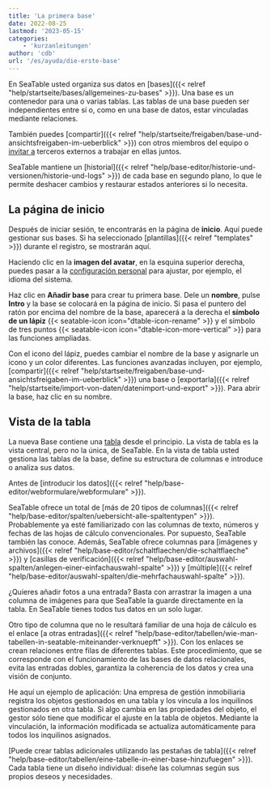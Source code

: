 ```yaml
---
title: 'La primera base'
date: 2022-08-25
lastmod: '2023-05-15'
categories:
    - 'kurzanleitungen'
author: 'cdb'
url: '/es/ayuda/die-erste-base'
---
```


En SeaTable usted organiza sus datos en [bases]({{< relref "help/startseite/bases/allgemeines-zu-bases" >}}). Una base es un contenedor para una o varias tablas. Las tablas de una base pueden ser independientes entre sí o, como en una base de datos, estar vinculadas mediante relaciones.

También puedes [compartir]({{< relref "help/startseite/freigaben/base-und-ansichtsfreigaben-im-ueberblick" >}}) con otros miembros del equipo o [invitar a](https://seatable.io/es/docs/freigaben/unterschiede-zwischen-einladungs-links-und-externen-links/) terceros externos a trabajar en ellas juntos.

SeaTable mantiene un [historial]({{< relref "help/base-editor/historie-und-versionen/historie-und-logs" >}}) de cada base en segundo plano, lo que le permite deshacer cambios y restaurar estados anteriores si lo necesita.

## La página de inicio

Después de iniciar sesión, te encontrarás en la página de **inicio**. Aquí puede gestionar sus bases. Si ha seleccionado [plantillas]({{< relref "templates" >}}) durante el registro, se mostrarán aquí.

Haciendo clic en la **imagen del avatar**, en la esquina superior derecha, puedes pasar a la [configuración personal](https://seatable.io/es/docs/persoenliche-einstellungen/persoenliche-einstellungen/) para ajustar, por ejemplo, el idioma del sistema.

Haz clic en **Añadir base** para crear tu primera base. Dele un **nombre**, pulse **Intro** y la base se colocará en la página de inicio. Si pasa el puntero del ratón por encima del nombre de la base, aparecerá a la derecha el **símbolo de un lápiz** {{< seatable-icon icon="dtable-icon-rename" >}} y el símbolo de tres puntos {{< seatable-icon icon="dtable-icon-more-vertical" >}} para las funciones ampliadas.

Con el icono del lápiz, puedes cambiar el nombre de la base y asignarle un icono y un color diferentes. Las funciones avanzadas incluyen, por ejemplo, [compartir]({{< relref "help/startseite/freigaben/base-und-ansichtsfreigaben-im-ueberblick" >}}) una base o [exportarla]({{< relref "help/startseite/import-von-daten/datenimport-und-export" >}}). Para abrir la base, haz clic en su nombre.

## Vista de la tabla

La nueva Base contiene una [tabla](https://seatable.io/es/docs/seatable-nutzen/einfuehrung-in-die-arbeit-mit-bases-und-tabellen/) desde el principio. La vista de tabla es la vista central, pero no la única, de SeaTable. En la vista de tabla usted gestiona las tablas de la base, define su estructura de columnas e introduce o analiza sus datos.

Antes de [introducir los datos]({{< relref "help/base-editor/webformulare/webformulare" >}}).

SeaTable ofrece un total de [más de 20 tipos de columnas]({{< relref "help/base-editor/spalten/uebersicht-alle-spaltentypen" >}}). Probablemente ya esté familiarizado con las columnas de texto, números y fechas de las hojas de cálculo convencionales. Por supuesto, SeaTable también las conoce. Además, SeaTable ofrece columnas para [imágenes y archivos]({{< relref "help/base-editor/schaltflaechen/die-schaltflaeche" >}}) y [casillas de verificación]({{< relref "help/base-editor/auswahl-spalten/anlegen-einer-einfachauswahl-spalte" >}}) y [múltiple]({{< relref "help/base-editor/auswahl-spalten/die-mehrfachauswahl-spalte" >}}).

¿Quieres añadir fotos a una entrada? Basta con arrastrar la imagen a una columna de imágenes para que SeaTable la guarde directamente en la tabla. En SeaTable tienes todos tus datos en un solo lugar.

Otro tipo de columna que no le resultará familiar de una hoja de cálculo es el enlace [a otras entradas]({{< relref "help/base-editor/tabellen/wie-man-tabellen-in-seatable-miteinander-verknuepft" >}}). Con los enlaces se crean relaciones entre filas de diferentes tablas. Este procedimiento, que se corresponde con el funcionamiento de las bases de datos relacionales, evita las entradas dobles, garantiza la coherencia de los datos y crea una visión de conjunto.

He aquí un ejemplo de aplicación: Una empresa de gestión inmobiliaria registra los objetos gestionados en una tabla y los vincula a los inquilinos gestionados en otra tabla. Si algo cambia en las propiedades del objeto, el gestor sólo tiene que modificar el ajuste en la tabla de objetos. Mediante la vinculación, la información modificada se actualiza automáticamente para todos los inquilinos asignados.

[Puede crear tablas adicionales utilizando las pestañas de tabla]({{< relref "help/base-editor/tabellen/eine-tabelle-in-einer-base-hinzufuegen" >}}). Cada tabla tiene un diseño individual: diseñe las columnas según sus propios deseos y necesidades.
